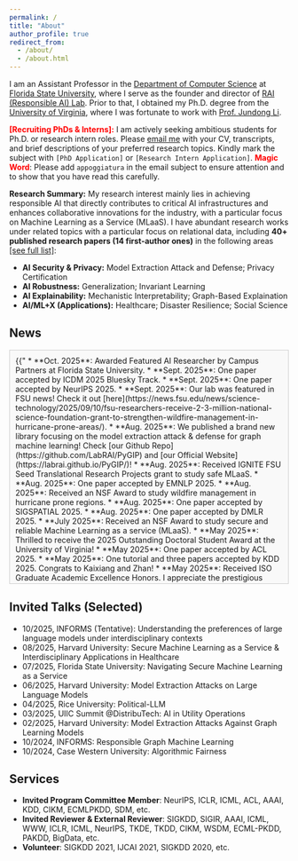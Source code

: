 ```yaml
---
permalink: /
title: "About"
author_profile: true
redirect_from:
  - /about/
  - /about.html
---
```




I am an Assistant Professor in the [Department of Computer Science](https://www.cs.fsu.edu) at [Florida State University](https://www.fsu.edu/), where I serve as the founder and director of [RAI (Responsible AI) Lab](https://yushundong.github.io//students/). Prior to that, I obtained my Ph.D. degree from the [University of Virginia](http://www.virginia.edu/), where I was fortunate to work with [Prof. Jundong Li](https://jundongli.github.io).

<span style="color:red">**\[Recruiting PhDs & Interns\]:**</span> I am actively seeking ambitious students for Ph.D. or research intern roles. Please [email me](mailto:yd24f@fsu.edu) with your CV, transcripts, and brief descriptions of your preferred research topics. Kindly mark the subject with `[PhD Application]` or `[Research Intern Application]`. <span style="color:red">**Magic Word**</span>: Please add `appoggiatura` in the email subject to ensure attention and to show that you have read this carefully.  

**Research Summary:** My research interest mainly lies in achieving responsible AI that directly contributes to critical AI infrastructures and enhances collaborative innovations for the industry, with a particular focus on Machine Learning as a Service (MLaaS). I have abundant research works under related topics with a particular focus on relational data, including **40+ published research papers (14 first-author ones)** in the following areas [[see full list]](https://scholar.google.com/citations?hl=en&user=_QUhuOMAAAAJ):


* **AI Security & Privacy:** Model Extraction Attack and Defense; Privacy Certification
* **AI Robustness:** Generalization; Invariant Learning
* **AI Explainability:** Mechanistic Interpretability; Graph-Based Explaination
* **AI/ML+X (Applications):** Healthcare; Disaster Resilience; Social Science

News
------



<div style="border:1px solid #ccc; padding:10px; height:400px; overflow:auto; background-color:#f9f9f9">
{{"
* **Oct. 2025**: Awarded Featured AI Researcher by Campus Partners at Florida State University.
* **Sept. 2025**: One paper accepted by ICDM 2025 Bluesky Track.
* **Sept. 2025**: One paper accepted by NeurIPS 2025.
* **Sept. 2025**: Our lab was featured in FSU news! Check it out [here](https://news.fsu.edu/news/science-technology/2025/09/10/fsu-researchers-receive-2-3-million-national-science-foundation-grant-to-strengthen-wildfire-management-in-hurricane-prone-areas/).
* **Aug. 2025**: We published a brand new library focusing on the model extraction attack & defense for graph machine learning! Check [our Github Repo](https://github.com/LabRAI/PyGIP) and [our Official Website](https://labrai.github.io/PyGIP/)!
* **Aug. 2025**: Received IGNITE FSU Seed Translational Research Projects grant to study safe MLaaS.
* **Aug. 2025**: One paper accepted by EMNLP 2025.  
* **Aug. 2025**: Received an NSF Award to study wildfire management in hurricane prone regions.  
* **Aug. 2025**: One paper accepted by SIGSPATIAL 2025.  
* **Aug. 2025**: One paper accepted by DMLR 2025.  
* **July 2025**: Received an NSF Award to study secure and reliable Machine Learning as a service (MLaaS).   
* **May 2025**: Thrilled to receive the 2025 Outstanding Doctoral Student Award at the University of Virginia!  
* **May 2025**: One paper accepted by ACL 2025.  
* **May 2025**: One tutorial and three papers accepted by KDD 2025. Congrats to Kaixiang and Zhan!  
* **May 2025**: Received ISO Graduate Academic Excellence Honors. I appreciate the prestigious honor from University of Virginia.  
* **May 2025**: Two papers accepted by ICML 2025. Congrats to Zebin!  
* **Jan. 2025**: FYAP grant awarded. I appreciate the generous support from FSU.  
* **Jan. 2025**: Two papers accepted by ICLR 2025.  
* **Dec. 2024**: We released `Political-LLM`, a comprehensive guidebook outlining the recent advances in the interdisciplinary area of political science and LLMs. Check our [paper](https://arxiv.org/abs/2412.06864) and [online resources](http://political-llm.org)!  
* **Dec. 2024**: Two papers accepted by AAAI 2025.  
* **Nov. 2024**: Received The Collaborative Grant between Computer Science and Psychology. I appreciate the generous support from the Department of Computer Science and Department of Psychology at FSU.  
* **Oct. 2024**: One paper accepted by TMLR.  
* **Oct. 2024**: One paper accepted by BigData.  
* **Oct. 2024**: Two papers accepted by NeurIPS.  
* **Sept. 2024**: Received The College of Arts and Sciences Dean’s Faculty Award. I appreciate the generous support from the Dean's office.  
* **Sept. 2024**: One paper accepted by EMNLP.  
* **Aug. 2024**: We are preparing for seminar series [Student Seminars @FSU](https://www.cs.fsu.edu/seminars/). Contact us to present!  
* **Aug. 2024**: New position started in the [Department of Computer Science at Florida State University](https://www.cs.fsu.edu/department/faculty/).  
" | markdownify }}
</div>







Invited Talks (Selected)
------
* 10/2025, INFORMS (Tentative): Understanding the preferences of large language models under interdisciplinary contexts
* 08/2025, Harvard University: Secure Machine Learning as a Service & Interdisciplinary Applications in Healthcare
* 07/2025, Florida State University: Navigating Secure Machine Learning as a Service
* 06/2025, Harvard University: Model Extraction Attacks on Large Language Models
* 04/2025, Rice University: Political-LLM
* 03/2025, UIIC Summit @DistribuTech: AI in Utility Operations
* 02/2025, Harvard University: Model Extraction Attacks Against Graph Learning Models
* 10/2024, INFORMS: Responsible Graph Machine Learning
* 10/2024, Case Western University: Algorithmic Fairness

  

Services
------

* **Invited Program Committee Member**: NeurIPS, ICLR, ICML, ACL, AAAI, KDD, CIKM, ECMLPKDD, SDM, etc.
* **Invited Reviewer & External Reviewer**: SIGKDD, SIGIR, AAAI, ICML, WWW, ICLR, ICML, NeurIPS, TKDE, TKDD, CIKM, WSDM, ECML-PKDD, PAKDD, BigData, etc.
* **Volunteer**: SIGKDD 2021, IJCAI 2021, SIGKDD 2020, etc.






